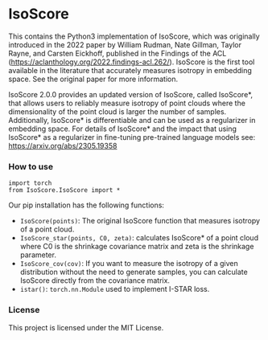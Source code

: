 # IsoScore

This contains the Python3 implementation of IsoScore, which was originally
introduced in the 2022 paper by William Rudman, Nate Gillman, Taylor Rayne, and 
Carsten Eickhoff, published in the Findings of the ACL (https://aclanthology.org/2022.findings-acl.262/). 
IsoScore is the first tool available in the literature that accurately measures isotropy in embedding space. 
See the original paper for more information.

IsoScore 2.0.0 provides an updated version of IsoScore, called IsoScore*, that allows users to reliably measure 
isotropy of point clouds where the dimensionality of the point cloud is larger the number of samples. Additionally, 
IsoScore* is differentiable and can be used as a regularizer in embedding space. For details of IsoScore* and the impact
that using IsoScore* as a regularizer in fine-tuning pre-trained language models see: https://arxiv.org/abs/2305.19358  

### How to use

```
import torch
from IsoScore.IsoScore import *
```

Our pip installation has the following functions: 

- ```IsoScore(points)```: The original IsoScore function that measures isotropy of a point cloud. 
- ```IsoScore_star(points, C0, zeta)```: calculates IsoScore* of a point cloud where C0 is the shrinkage covariance matrix and zeta is the shrinkage parameter. 
- ```IsoScore_cov(cov)```: If you want to measure the isotropy of a given distribution without the need to generate samples, you can calculate IsoScore directly from the covariance matrix. 
- ```istar()```: ```torch.nn.Module``` used to implement I-STAR loss. 

### License

This project is licensed under the MIT License.

